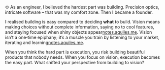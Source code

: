 ⚙️ As an engineer, I believed the hardest part was building. Precision optics, intricate software – that was my comfort zone. Then I became a founder.

I realised building is easy compared to deciding **what** to build. Vision means making choices without complete information, saying no to cool features, and staying focused when shiny objects appear[notes.aquiles.me](https://notes.aquiles.me/customer_development/#:~:text=development%20%29,process%20is%20about%20trying%20and). Vision isn’t a one‑time epiphany; it’s a muscle you train by listening to your market, iterating and learning[notes.aquiles.me](https://notes.aquiles.me/customer_development/#:~:text=1,out%20and%20talking%20to%20people).

When you think the hard part is execution, you risk building beautiful products that nobody needs. When you focus on vision, execution becomes the easy part. What shifted your perspective from building to vision?